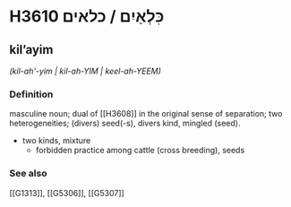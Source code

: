 # H3610 כִּלְאַיִם / כלאים

## kilʼayim

_(kil-ah'-yim | kil-ah-YIM | keel-ah-YEEM)_

### Definition

masculine noun; dual of [[H3608]] in the original sense of separation; two heterogeneities; (divers) seed(-s), divers kind, mingled (seed).

- two kinds, mixture
    - forbidden practice among cattle (cross breeding), seeds
### See also

[[G1313]], [[G5306]], [[G5307]]

